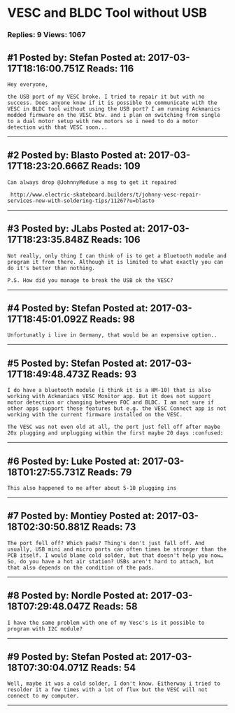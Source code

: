 # VESC and BLDC Tool without USB

### Replies: 9 Views: 1067

## \#1 Posted by: Stefan Posted at: 2017-03-17T18:16:00.751Z Reads: 116

```
Hey everyone,

the USB port of my VESC broke. I tried to repair it but with no success. Does anyone know if it is possible to communicate with the VESC in BLDC tool without using the USB port? I am running Ackmanics modded firmware on the VESC btw. and i plan on switching from single to a dual motor setup with new motors so i need to do a motor detection with that VESC soon...
```

---
## \#2 Posted by: Blasto Posted at: 2017-03-17T18:23:20.666Z Reads: 109

```
Can always drop @JohnnyMeduse a msg to get it repaired

 http://www.electric-skateboard.builders/t/johnny-vesc-repair-services-now-with-soldering-tips/11267?u=blasto
```

---
## \#3 Posted by: JLabs Posted at: 2017-03-17T18:23:35.848Z Reads: 106

```
Not really, only thing I can think of is to get a Bluetooth module and program it from there. Although it is limited to what exactly you can do it's better than nothing.

P.S. How did you manage to break the USB ok the VESC?
```

---
## \#4 Posted by: Stefan Posted at: 2017-03-17T18:45:01.092Z Reads: 98

```
Unfortunatly i live in Germany, that would be an expensive option..
```

---
## \#5 Posted by: Stefan Posted at: 2017-03-17T18:49:48.473Z Reads: 93

```
I do have a bluetooth module (i think it is a HM-10) that is also working with Ackmaniacs VESC Monitor app. But it does not support motor detection or changing between FOC and BLDC. I am not sure if other apps support these features but e.g. the VESC Connect app is not working with the current firmware installed on the VESC.

The VESC was not even old at all, the port just fell off after maybe 20x plugging and unplugging within the first maybe 20 days :confused:
```

---
## \#6 Posted by: Luke Posted at: 2017-03-18T01:27:55.731Z Reads: 79

```
This also happened to me after about 5-10 plugging ins
```

---
## \#7 Posted by: Montiey Posted at: 2017-03-18T02:30:50.881Z Reads: 73

```
The port fell off? Which pads? Thing's don't just fall off. And usually, USB mini and micro ports can often times be stronger than the PCB itself. I would blame cold solder, but that doesn't help you now… So, do you have a hot air station? USBs aren't hard to attach, but that also depends on the condition of the pads.
```

---
## \#8 Posted by: Nordle Posted at: 2017-03-18T07:29:48.047Z Reads: 58

```
I have the same problem with one of my Vesc's is it possible to program with I2C module?
```

---
## \#9 Posted by: Stefan Posted at: 2017-03-18T07:30:04.071Z Reads: 54

```
Well, maybe it was a cold solder, I don't know. Eitherway i tried to resolder it a few times with a lot of flux but the VESC will not connect to my computer.
```

---
